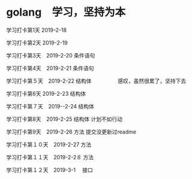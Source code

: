 # golang　学习，坚持为本

学习打卡第1天 2019-2-18

学习打卡第2天 2019-2-19

学习打卡第3天　2019-2-20   条件语句

学习打卡第4天　2019-2-21   条件语句

学习打卡第５天　2019-2-22  结构体　　　　　感叹，虽然很累了，坚持下去

学习打卡第6天	2019-2-23  结构体 

学习打卡第７天　2019--2-24  结构体

学习打卡第8天　2019-2-25  结构体  计划不如行动

学习打卡第9天　2019-2-26  方法  提交没更新过readme

学习打卡第１０天　2019-2-27 方法

学习打卡第１１天　2019-2-2８ 方法

学习打卡第１２天　2019-3-1 　接口


